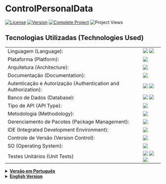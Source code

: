   # ControlPersonalData
  [![License](https://img.shields.io/badge/License-MIT-blue.svg)](https://opensource.org/licenses/MIT)
  [![Version](https://img.shields.io/badge/Version-1.6-brightgreen)](https://github.com/seu-usuario/seu-projeto)
  [![Complete Project](https://img.shields.io/badge/Status-Complete%20Project-green)](https://github.com/seu-usuario/seu-projeto)
  ![Project Views](https://komarev.com/ghpvc/?username=seu-usuario&label=Project%20Views&color=brightgreen)

  ## Tecnologias Utilizadas (Technologies Used)
  <table>
    <tr>
      <td>Linguagem (Language):</td>
      <td>
        <img src="https://img.shields.io/badge/C%23-239120?style=for-the-badge&logo=c-sharp&logoColor=white">
        <img src="https://img.shields.io/badge/JSON-5E5C5C?style=for-the-badge&logo=json&logoColor=white">
      </td>
    </tr>
    <tr>
      <td>Plataforma (Platform):</td>
      <td><img src="https://img.shields.io/badge/.NET-512BD4?style=for-the-badge&logo=dotnet&logoColor=white"></td>
    </tr>
    <tr>
      <td>Arquitetura (Architecture):</td>
      <td><img src="https://img.shields.io/badge/Clean-brightgreen?style=for-the-badge"></td>
    </tr>
    <tr>
      <td>Documentação (Documentation):</td>
      <td><img src="https://img.shields.io/badge/Swagger-85EA2D?style=for-the-badge&logo=Swagger&logoColor=white"></td>
    </tr>
    <tr>
      <td>Autenticação e Autorização (Authentication and Authorization):</td>
      <td>
        <img src="https://img.shields.io/badge/Identity-333333?style=for-the-badge&logo=identity&logoColor=white">
        <img src="https://img.shields.io/badge/JWT-000000?style=for-the-badge&logo=JSON%20web%20tokens&logoColor=white">
      </td>
    </tr>
    <tr>
      <td>Banco de Dados (Database):</td>
      <td>
        <img src="https://img.shields.io/badge/Microsoft%20SQL%20Server-CC2927?style=for-the-badge&logo=microsoft%20sql%20server&logoColor=white">
        <img src="https://img.shields.io/badge/InMemory-blue?style=for-the-badge&logoColor=white">
      </td>
    </tr>
    <tr>
      <td>Tipo de API (API Type):</td>
      <td><img src="https://img.shields.io/badge/REST%20API-009688?style=for-the-badge"></td>
    </tr>
    <tr>
      <td>Metodologia (Methodology):</td>
      <td><img src="https://img.shields.io/badge/DDD-FF5733?style=for-the-badge"></td>
    </tr>
    <tr>
      <td>Gerenciamento de Pacotes (Package Management):</td>
      <td><img src="https://img.shields.io/badge/NuGet-004880?style=for-the-badge&logo=nuget&logoColor=white"></td>
    </tr>
    <tr>
      <td>IDE (Integrated Development Environment):</td>
      <td><img src="https://img.shields.io/badge/Visual_Studio-5C2D91?style=for-the-badge&logo=visual%20studio&logoColor=white"></td>
    </tr>
    <tr>
      <td>Controle de Versão (Version Control):</td>
      <td><img src="https://img.shields.io/badge/GIT-E44C30?style=for-the-badge&logo=git&logoColor=white"></td>
    </tr>
    <tr>
      <td>SO (Operating System):</td>
      <td><img src="https://img.shields.io/badge/Windows_11-0078d4?style=for-the-badge&logo=windows-11&logoColor=white"></td>
    </tr>
    <tr>
      <td>Testes Unitários (Unit Tests)</td>
      <td>
        <img src="https://img.shields.io/badge/FakeItEasy-green?style=for-the-badge">
        <img src="https://img.shields.io/badge/FluentAssertions-yellow?style=for-the-badge">
        <img src="https://img.shields.io/badge/xUnit-red?style=for-the-badge">
      </td>
    </tr>
  </table>
  
<details>
  <summary><strong><a href="#versao-em-portugues">Versão em Português</a></strong></summary>
  <h2 id="versao-em-portugues">Versão em Português</h2>

  ## Descrição
  O Sistema de Controle de Dados de Usuários é uma aplicação que permite gerenciar informações de usuários de forma eficiente e segura. Ele oferece diversas funcionalidades para facilitar o gerenciamento de dados, tornando-o uma solução poderosa para       empresas e organizações que precisam controlar informações de usuários de maneira organizada e acessível.

  ## Funcionalidades Principais
  - Cadastro de Usuários: Os administradores podem adicionar novos usuários ao sistema, fornecendo informações essenciais, como nome, sobrenome, endereço de e-mail, número de telefone, etc.
  - Autenticação de Usuários: Para realizar qualquer modificação nos dados, é necessário fazer login, garantindo a segurança das informações.
  - Busca de Dados: Os usuários podem buscar informações específicas no banco de dados, permitindo uma recuperação rápida e precisa das informações desejadas.
  - Filtragem Avançada: O sistema oferece opções de filtragem avançada para refinar os resultados da busca, como datas de registro, categorias de usuários, etc.
  - Atualização de Dados: Os administradores podem atualizar informações de usuários, garantindo que os dados permaneçam sempre precisos.
  - Geração de PDF: Uma funcionalidade poderosa é a capacidade de gerar relatórios em formato PDF contendo os dados dos usuários, facilitando o compartilhamento e a impressão de informações importantes.

  ## Como Começar
  - Para começar a usar o Sistema de Controle de Dados de Usuários, siga estas etapas:
  - Clone o repositório ou faça o download do projeto.
  - Instale as dependências necessárias usando [Inserir instruções de instalação de dependências].
  - Configure o banco de dados com as informações apropriadas.
  - Inicie o servidor da aplicação usando [Inserir comando de inicialização].
  - Acesse o sistema no seu navegador e comece a explorar as funcionalidades.

  ## Arquitetura Limpa
  Arquitetura limpa é um conceito proposto por Robert C. Martin, em seu livro "Clean Architecture", como uma forma de construir soluções de software altamente flexíveis e sustentáveis. O conceito é baseado em boas práticas de arquitetura hexagonal e 
  cebola, entre outras, que já propunham a separação de responsabilidades em camadas e tem como objetivo produzir sistemas com as seguintes características:
  - Independente de framework
  - Testáveis
  - Independentes da interface do usuário
  - Independentes do banco de dados
  - Independentes de qualquer agente externo
    
  ### Sobre Clean Architecture e suas responsabilidades
  - Domínio (Domain):
    Essa camada é responsável por todas as suas entidades, enumerações, exceções, abstrações (interfaces por exemplo), tipos e lógicas específicas ao seu domínio.
  - Aplicação (Application):
    Essa camada é responsável por toda lógica da sua aplicação. Ela depende da camada de domínio mas não tem dependência com nenhuma outra camada ou projeto. Essa camada descreve abstrações que são implementadas nas camadas de fora.
    Se por acaso você precisar implementar um acesso a dados, por exemplo o Entity Framework, essa implementação ficaria fora dessa camada (em infraestrutura), porém a abstração seria implementada aqui.
  - Infraestrutura (Infrastructure):
    Essa camada é responsável por conter classes que acessem recursos externos a nossa aplicação, como por exemplo web services, emails ou até mesmo acesso a disco. Essas classes devem implementar abstrações da camada de aplicação.
  - Interface de Usuário (UI):
    Essa camada é responsável pela interface de usuário, no caso desse projeto temos um exemplo simples utilizando Angular 8 e ASP.NET Core 3. Essa camada depende da aplicação e infraestrutura porém toda dependência que vier de infraestrutura é apenas 
    para consumir injeção de dependências.

  ## Projetos
  - ControlPersonalData.API: Controllers, Models
  - ControlPersonalData.Application: Regras de domínio da aplicação, mapeamentos, serviços, DTOs
  - ControlPersonalData.Domain: Modelo de domínio, regras de negócio e interfaces
  - ControlPersonalData.Infra.Data: EF Core, Contexto, Configurações, Migrations e Repositório
  - ControlPersonalData.Infra.IoC: Injeção de dependência, registros dos serviços
  - ControlPersonalData.Tests: Teste unitário

  ## Relacionamento e Dependências entre Projetos
  - ControlPersonalData.Domain: Não possui nenhuma dependência
  - ControlPersonalData.Application: Dependência com o Domain
  - ControlPersonalData.Infra.Data: Dependência com o Domain
  - ControlPersonalData.Infra.IoC: Dependência com o Domain, Application e Infra.Data
  - ControlPersonalData.API: Dependência com o Infra.IoC
  - ControlPersonalData.Tests: Dependência com o Infra.Data e Domain
</details>

<details>
  <summary><strong><a href="#english-version">English Version</a></strong></summary>
  <h2 id="english-version">English Version</h2>

  ## Description
  The User Data Control System is an application that allows efficient and secure management of user information. It offers various features to facilitate data management, making it a powerful solution for companies and organizations that need to control   user information in an organized and accessible manner.

  ## Key Features
  - User Registration: Administrators can add new users to the system, providing essential information such as name, last name, email address, phone number, etc.
  - User Authentication: To make any modifications to the data, logging in is required, ensuring the security of the information.
  - Data Search: Users can search for specific information in the database, allowing quick and precise retrieval of desired information.
  - Advanced Filtering: The system provides advanced filtering options to refine search results, such as registration dates, user categories, etc.
  - Data Update: Administrators can update user information, ensuring that the data remains accurate.
  - PDF Generation: A powerful feature is the ability to generate reports in PDF format containing user data, making it easy to share and print important information.

  ## Getting Started
  - To begin using the User Data Control System, follow these steps:
  - Clone the repository or download the project.
  - Install the necessary dependencies using [Insert dependency installation instructions].
  - Configure the database with the appropriate information.
  - Start the application server using [Insert startup command].
  - Access the system in your web browser and begin exploring the features.

  ## Clean Architecture
  Clean architecture is a concept proposed by Robert C. Martin in his book "Clean Architecture" as a way to build highly flexible and sustainable software solutions. The concept is based on best practices of hexagonal and onion architecture, among 
  others, which already proposed the separation of responsibilities in layers and aims to produce systems with the following characteristics:
  - Independent of framework
  - Testable
  - Independent of the user interface
  - Independent of the database
  - Independent of any external agent

  ### About Clean Architecture and Its Responsibilities
  - Domain:
    This layer is responsible for all your entities, enumerations, exceptions, abstractions (such as interfaces), types, and domain-specific logic.
  - Application:
    This layer is responsible for all the application's logic. It depends on the domain layer but has no dependencies on any other layer or project. This layer describes abstractions that are implemented in outer layers.
    If you need to implement data access, such as using Entity Framework, the implementation would be located outside this layer (in infrastructure), but the abstraction would be implemented here.
  - Infrastructure:
    This layer is responsible for containing classes that access resources external to our application, such as web services, emails, or even file access. These classes should implement abstractions from the application layer.
  - User Interface (UI):
    This layer is responsible for the user interface. In this project's case, we have a simple example using Angular 8 and ASP.NET Core 3. This layer depends on the application and infrastructure layers, but any dependency coming from the infrastructure 
    is only for dependency injection.

  ## Projects
  - ControlPersonalData.API: Controllers, Models
  - ControlPersonalData.Application: Application domain rules, mappings, services, DTOs
  - ControlPersonalData.Domain: Domain model, business rules, and interfaces
  - ControlPersonalData.Infra.Data: EF Core, Context, Configurations, Migrations, and Repository
  - ControlPersonalData.Infra.IoC: Dependency injection, service registrations
  - ControlPersonalData.Tests: Unit test

  ## Relationships and Dependencies between Projects
  - ControlPersonalData.Domain: Has no dependencies
  - ControlPersonalData.Application: Dependency on the Domain
  - ControlPersonalData.Infra.Data: Dependency on the Domain
  - ControlPersonalData.Infra.IoC: Dependency on the Domain, Application, and Infra.Data
  - ControlPersonalData.API: Dependency on Infra.IoC
  - ControlPersonalData.Tests: Dependency on Infra.Data and Domain
</details>

